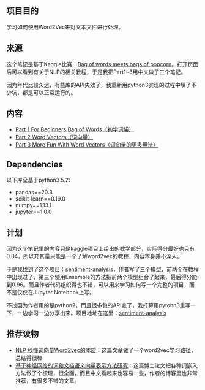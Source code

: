 ## 项目目的

学习如何使用Word2Vec来对文本文件进行处理。

## 来源

这个笔记是基于Kaggle比赛：[Bag of words meets bags of popcorn](https://www.kaggle.com/c/word2vec-nlp-tutorial)。打开页面后可以看到有关于NLP的相关教程，于是我把Part1~3用中文做了三个笔记。

因为年代比较久远，有些库的API失效了，我重新用python3实现的过程中填了不少坑，都是可以正常运行的。

## 内容

- [Part 1 For Beginners Bag of Words（初学词袋）](http://nbviewer.jupyter.org/github/BrambleXu/word2vec-movies/blob/master/Part%201%20For%20Beginners%20Bag%20of%20Words%EF%BC%88%E8%AF%8D%E8%A2%8B%E5%88%9D%E5%AD%A6%E8%80%85%EF%BC%89.ipynb)
- [Part 2 Word Vectors（词向量）](http://nbviewer.jupyter.org/github/BrambleXu/word2vec-movies/blob/master/Part%202%20Word%20Vectors%EF%BC%88%E8%AF%8D%E5%90%91%E9%87%8F%EF%BC%89.ipynb)
- [ Part 3 More Fun With Word Vectors（词向量的更多用法）](http://nbviewer.jupyter.org/github/BrambleXu/word2vec-movies/blob/master/Part%203%20More%20Fun%20With%20Word%20Vectors%EF%BC%88%E8%AF%8D%E5%90%91%E9%87%8F%E7%9A%84%E6%9B%B4%E5%A4%9A%E7%94%A8%E6%B3%95%EF%BC%89.ipynb)

## Dependencies

以下库全基于python3.5.2:

- pandas==20.3
- scikit-learn==0.19.0
- numpy==1.13.1
- jupyter==1.0.0

## 计划

因为这个笔记里的内容只是kaggle项目上给出的教学部分，实际得分最好也只有0.84，所以充其量只能是一个了解word2vec的教程，内容本身并不深入。

于是我找到了这个项目：[sentiment-analysis](https://github.com/pangolulu/sentiment-analysis)，作者写了三个模型，前两个在教程中出现过了，第三个使用Ensemble的方法把前两个模型组合了起来，最后得分能到0.96。而且作者代码组织得也不错，可以用来学习如何写一个完整的项目，而不是仅仅在Jupyter Notebook上写。

不过因为作者用的是python2，而且很多包的API变了，我打算用pytohn3重写一下，一边学习一边分享出来。项目地址在这里：[sentiment-analysis](https://github.com/BrambleXu/sentiment-analysis)

## 推荐读物

- [ NLP 秒懂词向量Word2vec的本质](https://zhuanlan.zhihu.com/p/26306795)：这篇文章做了一个word2vec学习路径，总结得很棒
- [基于神经网络的词和文档语义向量表示方法研究](http://licstar.net/archives/687)：这篇博士论文把各种词嵌入方法做了个梳理，很全面，而且中文看起来也容易一些，作者的博客里也非常推荐，有很多不错的文章。
